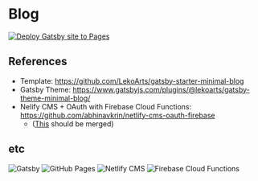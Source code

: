# Blog
[![Deploy Gatsby site to Pages](https://github.com/joe-brothers/blog/actions/workflows/gatsby.yml/badge.svg)](https://github.com/joe-brothers/blog/actions/workflows/gatsby.yml)

## References
- Template: https://github.com/LekoArts/gatsby-starter-minimal-blog
- Gatsby Theme: https://www.gatsbyjs.com/plugins/@lekoarts/gatsby-theme-minimal-blog/
- Nelify CMS + OAuth with Firebase Cloud Functions: https://github.com/abhinavkrin/netlify-cms-oauth-firebase
  - ([This](https://github.com/Herohtar/netlify-cms-oauth-firebase/pull/18) should be merged)

## etc
![Gatsby](https://img.shields.io/badge/Gatsby-663399?logo=Gatsby)
![GitHub Pages](https://img.shields.io/badge/GitHub_Actions-2088FF?logo=github-actions&logoColor=white)
![Netlify CMS](https://img.shields.io/badge/Netlify-CMS-00C7B7?logo=Netlify&logoColor=white)
![Firebase Cloud Functions](https://img.shields.io/badge/Firebase-Cloud_Functions-FFCA28?logo=Firebase&logoColor=white)
